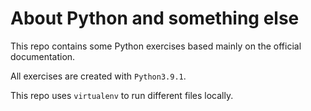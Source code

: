 # About Python and something else

This repo contains some Python exercises based mainly on the official documentation.

All exercises are created with `Python3.9.1`.

This repo uses `virtualenv` to run different files locally.